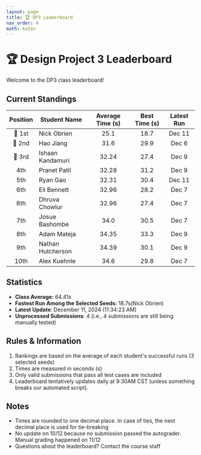```yaml
---
layout: page
title: 🏆 DP3 Leaderboard
nav_order: 4
math: katex
---
```


# 🏆 Design Project 3 Leaderboard

Welcome to the DP3 class leaderboard!

## Current Standings

| Position | Student Name  | Average Time (s) | Best Time (s) | Latest Run |
| :------: | ------------- | :--------------: | :-----------: | :--------: |
|  🥇 1st  | Nick Obrien     |       25.1       |     18.7      |   Dec 11    |
|  🥈 2nd   | Hao Jiang     |       31.6       |     29.9      |   Dec 6    |
|  🥉 3rd   | Ishaan Kandamuri  |       32.24       |     27.4      |   Dec 9    |
|   4th  | Pranet Patil   |       32.28       |     31.2      |   Dec 9    |
|   5th  | Ryan Gao   |       32.31       |     30.4      |   Dec 11    |
|  6th  | Eli Bennett   |       32.96       |     28.2      |   Dec 7    |
|  6th  |Dhruva Chowlur |       32.96       |     27.4      |   Dec 7    |
|  7th  |Josue Bashombe |       34.0       |     30.5      | Dec 7      |
|   8th    |  Adam Mateja |       34.35       |     33.3      | Dec 9      |
|   9th    |  Nathan Hutcherson |       34.39       |     30.1      | Dec 9      |
|   10th    |  Alex Kuehnle |       34.6       |     29.8      | Dec 7      |



## Statistics
- **Class Average:** 64.41s
- **Fastest Run Among the Selected Seeds:** 18.7s(Nick Obrien)
- **Latest Update**: December 11, 2024 (11:34:23 AM)
- **Unprocessed Submissions**: 4 (i.e., 4 submissions are still being manually tested)

## Rules & Information

1. Rankings are based on the average of each student's successful runs (3 selected seeds)
2. Times are measured in seconds (s)
3. Only valid submissions that pass all test cases are included
4. Leaderboard tentatively updates daily at 9:30AM CST (unless something breaks our automated script).


## Notes

- Times are rounded to one decimal place. In case of ties, the next decimal place is used for tie-breaking
- No update on 10/12 because no submission passed the autograder. Manual grading happened on 11/12
- Questions about the leaderboard? Contact the course staff


